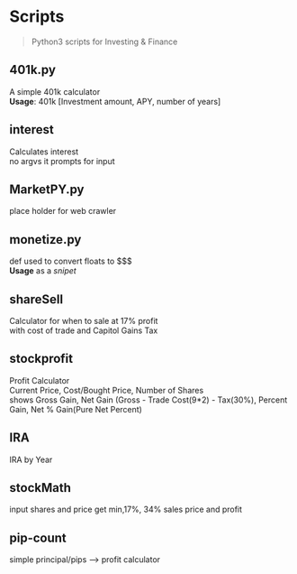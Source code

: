# Scripts

> Python3 scripts for Investing & Finance

## 401k.py

A simple 401k calculator  
**Usage**: 401k [Investment amount, APY, number of years]

## interest

Calculates interest  
no argvs it prompts for input

## MarketPY.py

place holder for web crawler

## monetize.py

def used to convert floats to $$$  
**Usage** as a _snipet_

## shareSell

Calculator for when to sale at 17% profit  
with cost of trade and Capitol Gains Tax

## stockprofit

Profit Calculator  
Current Price, Cost/Bought Price, Number of Shares  
shows Gross Gain, Net Gain (Gross - Trade Cost(9\*2) - Tax(30%), Percent Gain, Net % Gain(Pure Net Percent)

## IRA

IRA by Year

## stockMath

input shares and price get min,17%, 34% sales price and profit

## pip-count

simple principal/pips --> profit calculator
